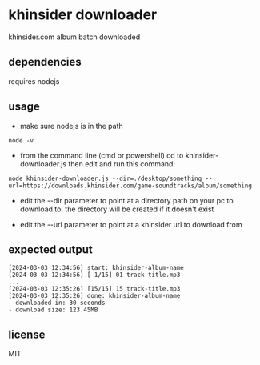 # khinsider downloader

khinsider.com album batch downloaded

## dependencies

requires nodejs

## usage

- make sure nodejs is in the path
```
node -v
```

- from the command line (cmd or powershell) cd to khinsider-downloader.js then edit and run this command:
```
node khinsider-downloader.js --dir=./desktop/something --url=https://downloads.khinsider.com/game-soundtracks/album/something
```

- edit the --dir parameter to point at a directory path on your pc to download to.
the directory will be created if it doesn't exist

- edit the --url parameter to point at a khinsider url to download from

## expected output

```
[2024-03-03 12:34:56] start: khinsider-album-name
[2024-03-03 12:34:56] [ 1/15] 01 track-title.mp3
...
[2024-03-03 12:35:26] [15/15] 15 track-title.mp3
[2024-03-03 12:35:26] done: khinsider-album-name
- downloaded in: 30 seconds
- download size: 123.45MB
```

## license

MIT
